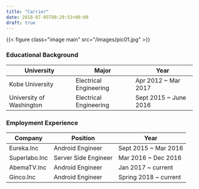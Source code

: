 ```yaml
---
title: "Carrier"
date: 2018-07-05T00:29:53+09:00
draft: true
---
```


{{< figure class="image main" src="/images/pic01.jpg" >}}

### Educational Background

<div class="table-wrapper">
	<table>
		<thead>
			<tr>
				<th>University</th>
				<th>Major</th>
				<th>Year</th>
			</tr>
		</thead>
		<tbody>
			<tr>
				<td>Kobe University</td>
				<td>Electrical Engineering</td>
				<td>Apr 2012 ~ Mar 2017</td>
			</tr>
			<tr>
				<td>University of Washington</td>
				<td>Electrical Engineering</td>
				<td>Sept 2015 ~ June 2016</td>
			</tr>
		</tbody>
	</table>
</div>


### Employment Experience

<div class="table-wrapper">
	<table>
		<thead>
			<tr>
				<th>Company</th>
				<th>Position</th>
				<th>Year</th>
			</tr>
		</thead>
		<tbody>
			<tr>
				<td>Eureka.Inc</td>
				<td>Android Engineer</td>
				<td>Sept 2015 ~ Mar 2016</td>
			</tr>
			<tr>
				<td>Superlabo.Inc</td>
				<td>Server Side Engineer</td>
				<td>Mar 2016 ~ Dec 2016</td>
			</tr>
			<tr>
				<td>AbemaTV.Inc</td>
				<td>Android Engineer</td>
				<td>Jan 2017 ~ current</td>
			</tr>
			<tr>
				<td>Ginco.Inc</td>
				<td>Android Engineer</td>
				<td>Spring 2018 ~ current</td>
			</tr>
		</tbody>
	</table>
</div>


